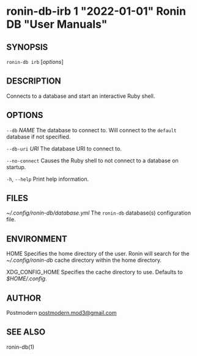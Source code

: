 # ronin-db-irb 1 "2022-01-01" Ronin DB "User Manuals"

## SYNOPSIS

`ronin-db irb` [*options*]

## DESCRIPTION

Connects to a database and start an interactive Ruby shell.

## OPTIONS

`--db` *NAME*
  The database to connect to. Will connect to the `default` database if not
  specified.

`--db-uri` *URI*
  The database URI to connect to.

`--no-connect`
  Causes the Ruby shell to not connect to a database on startup.

`-h`, `--help`
  Print help information.

## FILES

*~/.config/ronin-db/database.yml*
	The `ronin-db` database(s) configuration file.

## ENVIRONMENT

HOME
	Specifies the home directory of the user. Ronin will search for the
	*~/.config/ronin-db* cache directory within the home directory.

XDG_CONFIG_HOME
  Specifies the cache directory to use. Defaults to *$HOME/.config*.

## AUTHOR

Postmodern <postmodern.mod3@gmail.com>

## SEE ALSO

ronin-db(1)
